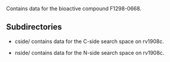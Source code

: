 Contains data for the bioactive compound F1298-0668.

## Subdirectories

- cside/ contains data for the C-side search space on rv1908c.

- nside/ contains data for the N-side search space on rv1908c.


